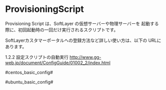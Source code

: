 ProvisioningScript
==================

Provisioning Script は、SoftLayer の仮想サーバーや物理サーバーを
起動する際に、初回起動時の一回だけ実行されるスクリプトです。

SoftLayerカスタマーポータルへの登録方法など詳しい使い方は、以下の
URLにあります。

1.2.2 設定スクリプトの自動実行
http://www.gg-web.jp/document/ConfigGuide/01002_2/index.html


#centos_basic_config#



#ubuntu_basic_config#

